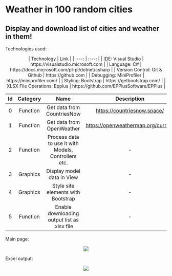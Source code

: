 # Weather in 100 random cities
## Display and download list of cities and weather in them!

Technologies used:

<p align="center">
| Technology | Link |
| :---: | :---: |
| IDE: Visual Studio | https://visualstudio.microsoft.com |
| Language: C# | https://docs.microsoft.com/pl-pl/dotnet/csharp |
| Version Control: Git & Github | https://github.com |
| Debugging: MiniProfiler | https://miniprofiler.com/ |
| Styling: Bootstrap | https://getbootstrap.com/ |
| XLSX File Operations: Epplus | https://github.com/EPPlusSoftware/EPPlus |

| Id | Category | Name | Description |
| :---: | :---: | :---: | :---: |
| 0 | Function | Get data from CountriesNow | https://countriesnow.space/ |
| 1 | Function | Get data from OpenWeather| https://openweathermap.org/current |
| 2 | Function | Process data to use it with Models, Controllers etc. | - |
| 3 | Graphics | Display model data in View | - |
| 4 | Graphics | Style site elements with Bootstrap | - |
| 5 | Function | Enable downloading output list as .xlsx file | - |
</p>

Main page:
<p align="center">
  <kbd>
    <img src="/XLE_Task_MichałPiotrowski/Assets/Screenshots/mainpage_new.png">
  </kbd>
</p>
Excel output:
<p align="center">
  <kbd>
    <img src="/XLE_Task_MichałPiotrowski/Assets/Screenshots/exceldata.png">
  </kbd>
</p>
